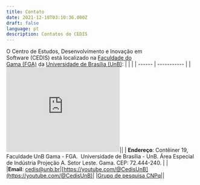 ```yaml
---
title: Contato
date: 2021-12-18T03:10:36.000Z
draft: false
language: pt
description: Contatos do CEDIS
---
```

O Centro de Estudos, Desenvolvimento e Inovação em Software (CEDIS) está localizado na [Faculdade do Gama (FGA)](https://fga.unb.br/) da [Universidade de Brasília (UnB)](https://www.unb.br/):
|  |  |
| ------ | ----------- |
|<iframe src="https://www.google.com/maps/embed?pb=!1m18!1m12!1m3!1d3835.4538195603573!2d-48.04773692434829!3d-15.989874284678214!2m3!1f0!2f0!3f0!3m2!1i1024!2i768!4f13.1!3m3!1m2!1s0x935a2bbaadeb6d13%3A0xe0748f0318cbbc3e!2sCEDIS%20-%20Centro%20de%20Estudos%2C%20Desenvolvimento%20e%20Inova%C3%A7%C3%A3o%20em%20Software!5e0!3m2!1spt-BR!2sbr!4v1708488897088!5m2!1spt-BR!2sbr" width="300" height="225" style="border:0;" allowfullscreen="" loading="lazy" referrerpolicy="no-referrer-when-downgrade"></iframe>||
| **Endereço**: Contêiner 19,  Faculdade UnB Gama - FGA.  Universidade de Brasília - UnB.  Área Especial de Indústria Projeção A.  Setor Leste. Gama. CEP: 72.444-240. | |
|**Email**: [cedis@unb.br](mailto:cedis@unb.br)|[https://youtube.com/@CedisUnB](https://youtube.com/@CedisUnB)|
|[Grupo de pesquisa CNPq](http://dgp.cnpq.br/dgp/espelhogrupo/5911823414046318)||